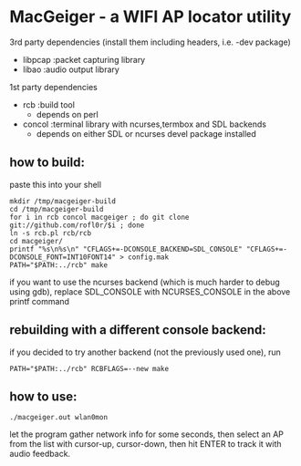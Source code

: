 MacGeiger - a WIFI AP locator utility
=====================================

3rd party dependencies (install them including headers, i.e. -dev package)
- libpcap :packet capturing library
- libao   :audio output library

1st party dependencies
- rcb     :build tool
  - depends on perl
- concol  :terminal library with ncurses,termbox and SDL backends
  - depends on either SDL or ncurses devel package installed

how to build:
-------------
paste this into your shell

    mkdir /tmp/macgeiger-build
    cd /tmp/macgeiger-build
    for i in rcb concol macgeiger ; do git clone git://github.com/rofl0r/$i ; done
    ln -s rcb.pl rcb/rcb
    cd macgeiger/
    printf "%s\n%s\n" "CFLAGS+=-DCONSOLE_BACKEND=SDL_CONSOLE" "CFLAGS+=-DCONSOLE_FONT=INT10FONT14" > config.mak
    PATH="$PATH:../rcb" make

if you want to use the ncurses backend (which is much harder to debug using gdb),
replace SDL_CONSOLE with NCURSES_CONSOLE in the above printf command

rebuilding with a different console backend:
-------------------------------------------
if you decided to try another backend (not the previously used one), run

    PATH="$PATH:../rcb" RCBFLAGS=--new make

how to use:
-----------

    ./macgeiger.out wlan0mon

let the program gather network info for some seconds, then select an AP from the list
with cursor-up, cursor-down, then hit ENTER to track it with audio feedback.
